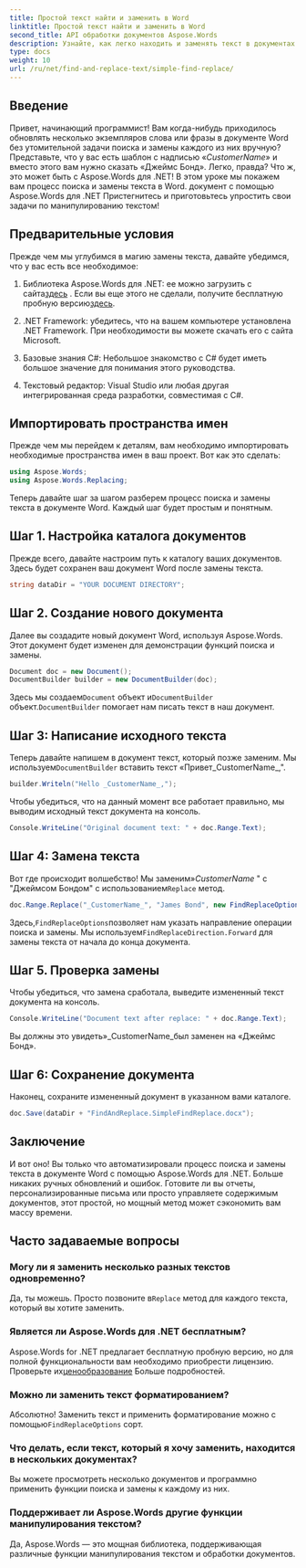 ```yaml
---
title: Простой текст найти и заменить в Word
linktitle: Простой текст найти и заменить в Word
second_title: API обработки документов Aspose.Words
description: Узнайте, как легко находить и заменять текст в документах Word с помощью Aspose.Words для .NET. Пошаговое руководство включено.
type: docs
weight: 10
url: /ru/net/find-and-replace-text/simple-find-replace/
---
```

## Введение

Привет, начинающий программист! Вам когда-нибудь приходилось обновлять несколько экземпляров слова или фразы в документе Word без утомительной задачи поиска и замены каждого из них вручную? Представьте, что у вас есть шаблон с надписью «_CustomerName_» и вместо этого вам нужно сказать «Джеймс Бонд». Легко, правда? Что ж, это может быть с Aspose.Words для .NET! В этом уроке мы покажем вам процесс поиска и замены текста в Word. документ с помощью Aspose.Words для .NET Пристегнитесь и приготовьтесь упростить свои задачи по манипулированию текстом!

## Предварительные условия

Прежде чем мы углубимся в магию замены текста, давайте убедимся, что у вас есть все необходимое:

1.  Библиотека Aspose.Words для .NET: ее можно загрузить с сайта[здесь](https://releases.aspose.com/words/net/) . Если вы еще этого не сделали, получите бесплатную пробную версию[здесь](https://releases.aspose.com/).

2. .NET Framework: убедитесь, что на вашем компьютере установлена .NET Framework. При необходимости вы можете скачать его с сайта Microsoft.

3. Базовые знания C#: Небольшое знакомство с C# будет иметь большое значение для понимания этого руководства.

4. Текстовый редактор: Visual Studio или любая другая интегрированная среда разработки, совместимая с C#.

## Импортировать пространства имен

Прежде чем мы перейдем к деталям, вам необходимо импортировать необходимые пространства имен в ваш проект. Вот как это сделать:

```csharp
using Aspose.Words;
using Aspose.Words.Replacing;
```

Теперь давайте шаг за шагом разберем процесс поиска и замены текста в документе Word. Каждый шаг будет простым и понятным.

## Шаг 1. Настройка каталога документов

Прежде всего, давайте настроим путь к каталогу ваших документов. Здесь будет сохранен ваш документ Word после замены текста.

```csharp
string dataDir = "YOUR DOCUMENT DIRECTORY";
```

## Шаг 2. Создание нового документа

Далее вы создадите новый документ Word, используя Aspose.Words. Этот документ будет изменен для демонстрации функций поиска и замены.

```csharp
Document doc = new Document();
DocumentBuilder builder = new DocumentBuilder(doc);
```

 Здесь мы создаем`Document` объект и`DocumentBuilder` объект.`DocumentBuilder` помогает нам писать текст в наш документ.

## Шаг 3: Написание исходного текста

 Теперь давайте напишем в документ текст, который позже заменим. Мы используем`DocumentBuilder` вставить текст «Привет_CustomerName_,".

```csharp
builder.Writeln("Hello _CustomerName_,");
```

Чтобы убедиться, что на данный момент все работает правильно, мы выводим исходный текст документа на консоль.

```csharp
Console.WriteLine("Original document text: " + doc.Range.Text);
```

## Шаг 4: Замена текста

Вот где происходит волшебство! Мы заменим»_CustomerName_ " с "Джеймсом Бондом" с использованием`Replace` метод. 

```csharp
doc.Range.Replace("_CustomerName_", "James Bond", new FindReplaceOptions(FindReplaceDirection.Forward));
```

 Здесь,`FindReplaceOptions`позволяет нам указать направление операции поиска и замены. Мы используем`FindReplaceDirection.Forward` для замены текста от начала до конца документа.

## Шаг 5. Проверка замены

Чтобы убедиться, что замена сработала, выведите измененный текст документа на консоль.

```csharp
Console.WriteLine("Document text after replace: " + doc.Range.Text);
```

Вы должны это увидеть»_CustomerName_был заменен на «Джеймс Бонд».

## Шаг 6: Сохранение документа

Наконец, сохраните измененный документ в указанном вами каталоге.

```csharp
doc.Save(dataDir + "FindAndReplace.SimpleFindReplace.docx");
```

## Заключение

И вот оно! Вы только что автоматизировали процесс поиска и замены текста в документе Word с помощью Aspose.Words для .NET. Больше никаких ручных обновлений и ошибок. Готовите ли вы отчеты, персонализированные письма или просто управляете содержимым документов, этот простой, но мощный метод может сэкономить вам массу времени.

## Часто задаваемые вопросы

### Могу ли я заменить несколько разных текстов одновременно?
 Да, ты можешь. Просто позвоните в`Replace` метод для каждого текста, который вы хотите заменить.

### Является ли Aspose.Words для .NET бесплатным?
Aspose.Words for .NET предлагает бесплатную пробную версию, но для полной функциональности вам необходимо приобрести лицензию. Проверьте их[ценообразование](https://purchase.aspose.com/buy) Больше подробностей.

### Можно ли заменить текст форматированием?
 Абсолютно! Заменить текст и применить форматирование можно с помощью`FindReplaceOptions` сорт.

### Что делать, если текст, который я хочу заменить, находится в нескольких документах?
Вы можете просмотреть несколько документов и программно применить функции поиска и замены к каждому из них.

### Поддерживает ли Aspose.Words другие функции манипулирования текстом?
Да, Aspose.Words — это мощная библиотека, поддерживающая различные функции манипулирования текстом и обработки документов.